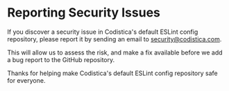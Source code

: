 # Reporting Security Issues

If you discover a security issue in Codistica's default ESLint config repository, please report it by sending an email to [security@codistica.com](mailto:security@codistica.com).

This will allow us to assess the risk, and make a fix available before we add a bug report to the GitHub repository.

Thanks for helping make Codistica's default ESLint config repository safe for everyone.

